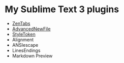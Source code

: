 My Sublime Text 3 plugins
=========================

- [ZenTabs](https://github.com/travmik/ZenTabs)
- [AdvancedNewFile](https://github.com/skuroda/Sublime-AdvancedNewFile)
- [StyleToken](https://github.com/vcharnahrebel/style-token)
- Alignment
- ANSIescape
- LinesEndings
- Markdown Preview
